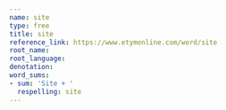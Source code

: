```yaml
---
name: site
type: free
title: site
reference_link: https://www.etymonline.com/word/site
root_name: 
root_language: 
denotation: 
word_sums:
- sum: 'Site + '
  respelling: site
---
```

